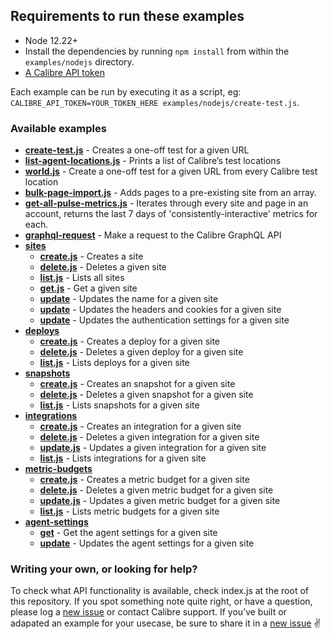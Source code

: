 ## Requirements to run these examples

- Node 12.22+
- Install the dependencies by running `npm install` from within the `examples/nodejs` directory.
- [A Calibre API token](https://calibreapp.com/docs/api/tokens)

Each example can be run by executing it as a script, eg: `CALIBRE_API_TOKEN=YOUR_TOKEN_HERE examples/nodejs/create-test.js`.

### Available examples

- **[create-test.js](create-test.js)** - Creates a one-off test for a given URL
- **[list-agent-locations.js](list-agent-locations.js)** - Prints a list of Calibre’s test locations
- **[world.js](world.js)** - Create a one-off test for a given URL from every Calibre test location
- **[bulk-page-import.js](bulk-page-import.js)** - Adds pages to a pre-existing site from an array.
- **[get-all-pulse-metrics.js](get-all-pulse-metrics.js)** - Iterates through every site and page in an account, returns the last 7 days of 'consistently-interactive' metrics for each.
- **[graphql-request](graphql-request.js)** - Make a request to the Calibre GraphQL API
- **[sites](sites)**
  - **[create.js](sites/create.js)** - Creates a site
  - **[delete.js](sites/delete.js)** - Deletes a given site
  - **[list.js](sites/list.js)** - Lists all sites
  - **[get.js](sites/get.js)** - Get a given site
  - **[update](sites/update.js)** - Updates the name for a given site
  - **[update](sites/update-headers-cookies.js)** - Updates the headers and cookies for a given site
  - **[update](sites/update-authentication-settings.js)** - Updates the authentication settings for a given site
- **[deploys](deploys)**
  - **[create.js](deploys/create.js)** - Creates a deploy for a given site
  - **[delete.js](deploys/delete.js)** - Deletes a given deploy for a given site
  - **[list.js](deploys/list.js)** - Lists deploys for a given site
- **[snapshots](snapshots)**
  - **[create.js](snapshots/create.js)** - Creates an snapshot for a given site
  - **[delete.js](snapshots/delete.js)** - Deletes a given snapshot for a given site
  - **[list.js](snapshots/list.js)** - Lists snapshots for a given site
- **[integrations](integrations)**
  - **[create.js](integrations/create.js)** - Creates an integration for a given site
  - **[delete.js](integrations/delete.js)** - Deletes a given integration for a given site
  - **[update.js](integrations/update.js)** - Updates a given integration for a given site
  - **[list.js](integrations/list.js)** - Lists integrations for a given site
- **[metric-budgets](metric-budgets)**
  - **[create.js](metric-budgets/create.js)** - Creates a metric budget for a given site
  - **[delete.js](metric-budgets/delete.js)** - Deletes a given metric budget for a given site
  - **[update.js](metric-budgets/update.js)** - Updates a given metric budget for a given site
  - **[list.js](metric-budgets/list.js)** - Lists metric budgets for a given site
- **[agent-settings](agent-settings)**
  - **[get](agent-settings/get.js)** - Get the agent settings for a given site
  - **[update](agent-settings/update.js)** - Updates the agent settings for a given site

### Writing your own, or looking for help?

To check what API functionality is available, check index.js at the root of this repository. If you spot something note quite right, or have a question, please log a [new issue](https://github.com/calibreapp/cli/issues) or contact Calibre support.
If you’ve built or adapated an example for your usecase, be sure to share it in a [new issue](https://github.com/calibreapp/cli/issues) ✌️
